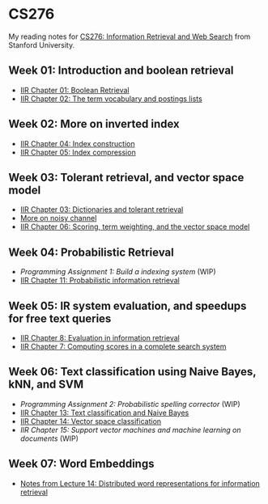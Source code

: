 # CS276

My reading notes for [CS276: Information Retrieval and Web Search](https://link.iamblogger.net/cs276) from Stanford University.

## Week 01: Introduction and boolean retrieval

- [IIR Chapter 01: Boolean Retrieval](week01/iir_chapter01_notes.pdf)
- [IIR Chapter 02: The term vocabulary and postings lists](week01/iir_chapter02_notes.pdf)

## Week 02: More on inverted index

- [IIR Chapter 04: Index construction](week02/iir_chapter04_notes.pdf)
- [IIR Chapter 05: Index compression](week02/iir_chapter05_notes.pdf)

## Week 03: Tolerant retrieval, and vector space model

- [IIR Chapter 03: Dictionaries and tolerant retrieval](week03/iir_chapter03_notes.pdf)
- [More on noisy channel](week03/noisy_channel.pdf)
- [IIR Chapter 06: Scoring, term weighting, and the vector space model](week03/iir_chapter06_notes.pdf)

## Week 04: Probabilistic Retrieval

- *Programming Assignment 1: Build a indexing system* (WIP)
- [IIR Chapter 11: Probabilistic information retrieval](week04/iir_chapter11_notes.pdf)

## Week 05: IR system evaluation, and speedups for free text queries 

- [IIR Chapter 8: Evaluation in information retrieval](week05/iir_chapter08_notes.pdf)
- [IIR Chapter 7: Computing scores in a complete search system](week05/iir_chapter07_notes.pdf)

## Week 06: Text classification using Naive Bayes, kNN, and SVM

- *Programming Assignment 2: Probabilistic spelling corrector* (WIP)
- [IIR Chapter 13: Text classification and Naive Bayes](week06/iir_chapter13_notes.pdf)
- [IIR Chapter 14: Vector space classification](week06/iir_chapter14_notes.pdf)
- *IIR Chapter 15: Support vector machines and machine learning on documents* (WIP)

## Week 07: Word Embeddings

- [Notes from Lecture 14: Distributed word representations for information retrieval](week07/lecture14_notes.pdf)